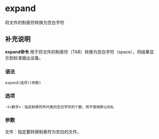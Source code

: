 # expand

将文件的制表符转换为空白字符

## 补充说明

**expand命令** 用于将文件的制表符（TAB）转换为空白字符（space），将结果显示到标准输出设备。

### 语法

```text
expand(选项)(参数)
```

### 选项

```text
-t<数字>：指定制表符所代表的空白字符的个数，而不使用默认的8。
```

### 参数

文件：指定要转换制表符为空白的文件。


